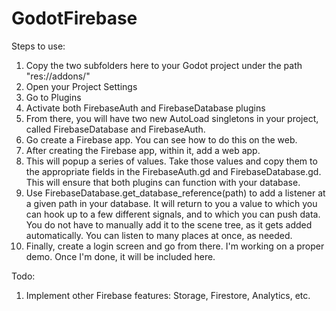 # GodotFirebase

Steps to use:
1) Copy the two subfolders here to your Godot project under the path "res://addons/"
2) Open your Project Settings
3) Go to Plugins
4) Activate both FirebaseAuth and FirebaseDatabase plugins
5) From there, you will have two new AutoLoad singletons in your project, called FirebaseDatabase and FirebaseAuth.
6) Go create a Firebase app. You can see how to do this on the web.
7) After creating the Firebase app, within it, add a web app.
8) This will popup a series of values. Take those values and copy them to the appropriate fields in the FirebaseAuth.gd and FirebaseDatabase.gd. This will ensure that both plugins can function with your database.
9) Use FirebaseDatabase.get_database_reference(path) to add a listener at a given path in your database. It will return to you a value to which you can hook up to a few different signals, and to which you can push data. You do not have to manually add it to the scene tree, as it gets added automatically. You can listen to many places at once, as needed.
10) Finally, create a login screen and go from there. I'm working on a proper demo. Once I'm done, it will be included here.


Todo:
1) Implement other Firebase features: Storage, Firestore, Analytics, etc.
